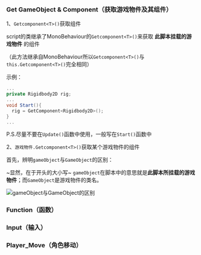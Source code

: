 ### Get GameObject & Component（获取游戏物件及其组件） 

1、`Getcomponent<T>()`获取组件 

script的类继承了MonoBehaviour的`Getcomponent<T>()`来获取 **此脚本挂载的游戏物件** 的组件 

（此方法继承自MonoBehaviour所以`Getcomponent<T>()`与`this.Getcomponent<T>()`完全相同）

示例： 

```C#
...
private Rigidbody2D rig;
...
void Start(){
  rig = GetComponent<Rigidbody2D>();
}
...
``` 

P.S.尽量不要在`Update()`函数中使用，一般写在`Start()`函数中 

2、`游戏物件.Getcomponent<T>()`获取某个游戏物件的组件 

首先，辨明`gameObject`与`GameObject`的区别： 

~显然，在于开头的大小写~ `gameObject`在脚本中的意思就是**此脚本所挂载的游戏物件**；而`GameObject`是游戏物件的类名。 

![`gameObject`与`GameObject`的区别]()

### Function（函数） 


### Input（输入） 


### Player_Move（角色移动）
